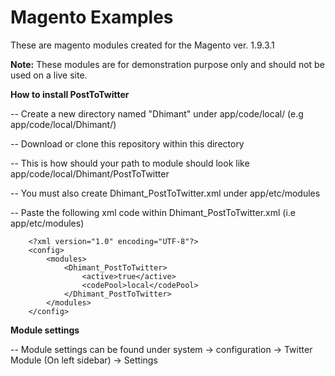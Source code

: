 # Magento Examples

These are magento modules created for the Magento ver. 1.9.3.1

**Note:** These modules are for demonstration purpose only and should not be used on a live site. 



**How to install PostToTwitter** 

-- Create a new directory named "Dhimant" under app/code/local/    (e.g app/code/local/Dhimant/) 

-- Download or clone this repository within this directory

-- This is how should your path to module should look like app/code/local/Dhimant/PostToTwitter

-- You must also create Dhimant_PostToTwitter.xml under app/etc/modules

-- Paste the following xml code within Dhimant_PostToTwitter.xml (i.e app/etc/modules)

```
	<?xml version="1.0" encoding="UTF-8"?>
	<config>
		<modules>
			<Dhimant_PostToTwitter>
				<active>true</active>
				<codePool>local</codePool>
			</Dhimant_PostToTwitter>
		</modules>
	</config>	
```

**Module settings** 

-- Module settings can be found under system -> configuration -> Twitter Module (On left sidebar) -> Settings